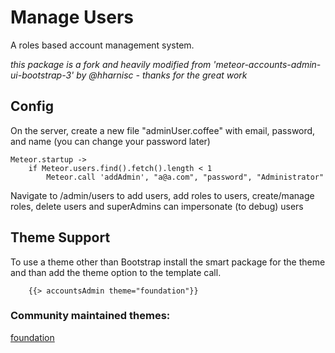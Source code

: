 # Manage Users

A roles based account management system.

*this package is a fork and heavily modified from 'meteor-accounts-admin-ui-bootstrap-3' by @hharnisc - thanks for the great work*

## Config

On the server, create a new file "adminUser.coffee" with email, password, and name (you can change your password later)

```
Meteor.startup ->
	if Meteor.users.find().fetch().length < 1
		Meteor.call 'addAdmin', "a@a.com", "password", "Administrator"
```

Navigate to /admin/users to add users, add roles to users,
create/manage roles, delete users and superAdmins can impersonate (to debug) users


## Theme Support
To use a theme other than Bootstrap install the smart package for the theme and than add the theme option to the template call.

```
	{{> accountsAdmin theme="foundation"}}
```

### Community maintained themes:
[foundation](https://github.com/TheRedOne447/meteor-manage-users-foundation-theme)
